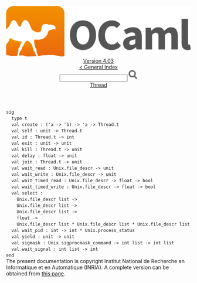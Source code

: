 <!-- ((! set title API !)) ((! set documentation !)) ((! set api !)) ((! set nobreadcrumb !)) -->
<div class="api"><header><nav class="toc brand"><a class="brand" href="https://ocaml.org/"><img src="colour-logo-gray.svg" class="svg" alt="OCaml"></a></nav><nav class="toc"><div class="toc_version"><a href="/docs" id="version-select">Version 4.03</a></div><a href="index.html">&lt; General Index</a><div class="api_search"><input type="text" name="apisearch" id="api_search" oninput="mySearch(false);" onkeypress="this.oninput();" onclick="this.oninput();" onpaste="this.oninput();">
<img src="search_icon.svg" alt="Search" class="svg" onclick="mySearch(false)"></div>
<div id="search_results"></div><div class="toc_title"><a href="Thread.html">Thread</a></div><ul></ul></nav></header>
<code class="code"><span class="keyword">sig</span>
&nbsp;&nbsp;<span class="keyword">type</span>&nbsp;t
&nbsp;&nbsp;<span class="keyword">val</span>&nbsp;create&nbsp;:&nbsp;(<span class="keywordsign">'</span>a&nbsp;<span class="keywordsign">-&gt;</span>&nbsp;<span class="keywordsign">'</span>b)&nbsp;<span class="keywordsign">-&gt;</span>&nbsp;<span class="keywordsign">'</span>a&nbsp;<span class="keywordsign">-&gt;</span>&nbsp;<span class="constructor">Thread</span>.t
&nbsp;&nbsp;<span class="keyword">val</span>&nbsp;self&nbsp;:&nbsp;unit&nbsp;<span class="keywordsign">-&gt;</span>&nbsp;<span class="constructor">Thread</span>.t
&nbsp;&nbsp;<span class="keyword">val</span>&nbsp;id&nbsp;:&nbsp;<span class="constructor">Thread</span>.t&nbsp;<span class="keywordsign">-&gt;</span>&nbsp;int
&nbsp;&nbsp;<span class="keyword">val</span>&nbsp;exit&nbsp;:&nbsp;unit&nbsp;<span class="keywordsign">-&gt;</span>&nbsp;unit
&nbsp;&nbsp;<span class="keyword">val</span>&nbsp;kill&nbsp;:&nbsp;<span class="constructor">Thread</span>.t&nbsp;<span class="keywordsign">-&gt;</span>&nbsp;unit
&nbsp;&nbsp;<span class="keyword">val</span>&nbsp;delay&nbsp;:&nbsp;float&nbsp;<span class="keywordsign">-&gt;</span>&nbsp;unit
&nbsp;&nbsp;<span class="keyword">val</span>&nbsp;join&nbsp;:&nbsp;<span class="constructor">Thread</span>.t&nbsp;<span class="keywordsign">-&gt;</span>&nbsp;unit
&nbsp;&nbsp;<span class="keyword">val</span>&nbsp;wait_read&nbsp;:&nbsp;<span class="constructor">Unix</span>.file_descr&nbsp;<span class="keywordsign">-&gt;</span>&nbsp;unit
&nbsp;&nbsp;<span class="keyword">val</span>&nbsp;wait_write&nbsp;:&nbsp;<span class="constructor">Unix</span>.file_descr&nbsp;<span class="keywordsign">-&gt;</span>&nbsp;unit
&nbsp;&nbsp;<span class="keyword">val</span>&nbsp;wait_timed_read&nbsp;:&nbsp;<span class="constructor">Unix</span>.file_descr&nbsp;<span class="keywordsign">-&gt;</span>&nbsp;float&nbsp;<span class="keywordsign">-&gt;</span>&nbsp;bool
&nbsp;&nbsp;<span class="keyword">val</span>&nbsp;wait_timed_write&nbsp;:&nbsp;<span class="constructor">Unix</span>.file_descr&nbsp;<span class="keywordsign">-&gt;</span>&nbsp;float&nbsp;<span class="keywordsign">-&gt;</span>&nbsp;bool
&nbsp;&nbsp;<span class="keyword">val</span>&nbsp;select&nbsp;:
&nbsp;&nbsp;&nbsp;&nbsp;<span class="constructor">Unix</span>.file_descr&nbsp;list&nbsp;<span class="keywordsign">-&gt;</span>
&nbsp;&nbsp;&nbsp;&nbsp;<span class="constructor">Unix</span>.file_descr&nbsp;list&nbsp;<span class="keywordsign">-&gt;</span>
&nbsp;&nbsp;&nbsp;&nbsp;<span class="constructor">Unix</span>.file_descr&nbsp;list&nbsp;<span class="keywordsign">-&gt;</span>
&nbsp;&nbsp;&nbsp;&nbsp;float&nbsp;<span class="keywordsign">-&gt;</span>
&nbsp;&nbsp;&nbsp;&nbsp;<span class="constructor">Unix</span>.file_descr&nbsp;list&nbsp;*&nbsp;<span class="constructor">Unix</span>.file_descr&nbsp;list&nbsp;*&nbsp;<span class="constructor">Unix</span>.file_descr&nbsp;list
&nbsp;&nbsp;<span class="keyword">val</span>&nbsp;wait_pid&nbsp;:&nbsp;int&nbsp;<span class="keywordsign">-&gt;</span>&nbsp;int&nbsp;*&nbsp;<span class="constructor">Unix</span>.process_status
&nbsp;&nbsp;<span class="keyword">val</span>&nbsp;yield&nbsp;:&nbsp;unit&nbsp;<span class="keywordsign">-&gt;</span>&nbsp;unit
&nbsp;&nbsp;<span class="keyword">val</span>&nbsp;sigmask&nbsp;:&nbsp;<span class="constructor">Unix</span>.sigprocmask_command&nbsp;<span class="keywordsign">-&gt;</span>&nbsp;int&nbsp;list&nbsp;<span class="keywordsign">-&gt;</span>&nbsp;int&nbsp;list
&nbsp;&nbsp;<span class="keyword">val</span>&nbsp;wait_signal&nbsp;:&nbsp;int&nbsp;list&nbsp;<span class="keywordsign">-&gt;</span>&nbsp;int
<span class="keyword">end</span></code><div class="copyright">The present documentation is copyright Institut National de Recherche en Informatique et en Automatique (INRIA). A complete version can be obtained from <a href="http://caml.inria.fr/pub/docs/manual-ocaml/">this page</a>.</div></div>